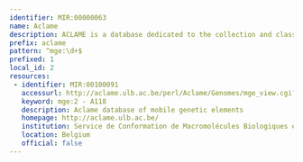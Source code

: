 ```yaml
---
identifier: MIR:00000063
name: Aclame
description: ACLAME is a database dedicated to the collection and classification of mobile genetic elements (MGEs) from various sources, comprising all known phage genomes, plasmids and transposons.
prefix: aclame
pattern: ^mge:\d+$
prefixed: 1
local_id: 2
resources:
 - identifier: MIR:00100091
   accessurl: http://aclame.ulb.ac.be/perl/Aclame/Genomes/mge_view.cgi?view=info&id=mge:${lid}
   keyword: mge:2 - A118
   description: Aclame database of mobile genetic elements
   homepage: http://aclame.ulb.ac.be/
   institution: Service de Conformation de Macromolécules Biologiques et de Bioinformatique, Université Libre de Bruxelles
   location: Belgium
   official: false
---
```

